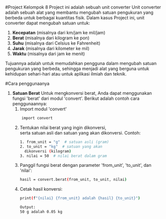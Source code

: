 #Project Kelompok 8
Project ini adalah sebuah unit converter
Unit converter adalah sebuah alat yang membantu mengubah satuan pengukuran yang berbeda untuk berbagai kuantitas fisik. Dalam kasus Project ini, unit converter dapat mengubah satuan untuk:

1. **Kecepatan** (misalnya dari km/jam ke mil/jam)
2. **Berat** (misalnya dari kilogram ke pon)
3. **Suhu** (misalnya dari Celsius ke Fahrenheit)
4. **Jarak** (misalnya dari kilometer ke mil)
5. **Waktu** (misalnya dari jam ke menit)

Tujuannya adalah untuk memudahkan pengguna dalam mengubah satuan pengukuran yang berbeda, sehingga menjadi alat yang berguna untuk kehidupan sehari-hari atau untuk aplikasi ilmiah dan teknik.

#Cara penggunaanya

1. **Satuan Berat**
    Untuk mengkonversi berat, Anda dapat menggunakan fungsi 'berat' dari modul 'convert'. Berikut adalah contoh cara penggunaannya:
    1. Import modul 'convert'
    ```sh
        import convert
    ```
    2. Tentukan nilai berat yang ingin dikonversi,    
       serta satuan asli dan satuan yang akan dikonversi.
       Contoh:
        ```sh
       1. from_unit = "g"  # satuan asli (gram)
       2. to_unit = "kg"  # satuan yang akan
          dikonversi (kilogram)
       3. nilai = 50  # nilai berat dalam gram
        ```
    3. Panggil fungsi berat dengan parameter 'from_unit', 'to_unit', dan 'nilai':
        ```sh
       hasil = convert.berat(from_unit, to_unit, nilai)
       ```
    4. Cetak hasil konversi:
        ```sh
        print(f"{nilai} {from_unit} adalah {hasil} {to_unit}")

        Output:
        50 g adalah 0.05 kg
        ```



